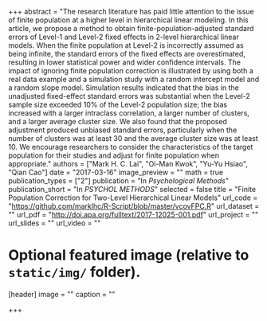 +++
abstract = "The research literature has paid little attention to the issue of finite population at a higher level in hierarchical linear modeling. In this article, we propose a method to obtain finite-population-adjusted standard errors of Level-1 and Level-2 fixed effects in 2-level hierarchical linear models. When the finite population at Level-2 is incorrectly assumed as being infinite, the standard errors of the fixed effects are overestimated, resulting in lower statistical power and wider confidence intervals. The impact of ignoring finite population correction is illustrated by using both a real data example and a simulation study with a random intercept model and a random slope model. Simulation results indicated that the bias in the unadjusted fixed-effect standard errors was substantial when the Level-2 sample size exceeded 10% of the Level-2 population size; the bias increased with a larger intraclass correlation, a larger number of clusters, and a larger average cluster size. We also found that the proposed adjustment produced unbiased standard errors, particularly when the number of clusters was at least 30 and the average cluster size was at least 10. We encourage researchers to consider the characteristics of the target population for their studies and adjust for finite population when appropriate."
authors = ["Mark H. C. Lai", "Oi-Man Kwok", "Yu-Yu Hsiao", "Qian Cao"]
date = "2017-03-16"
image_preview = ""
math = true
publication_types = ["2"]
publication = "In *Psychological Methods*"
publication_short = "In *PSYCHOL METHODS*"
selected = false
title = "Finite Population Correction for Two-Level Hierarchical Linear Models"
url_code = "https://github.com/marklhc/R-Script/blob/master/vcovFPC.R"
url_dataset = ""
url_pdf = "http://doi.apa.org/fulltext/2017-12025-001.pdf"
url_project = ""
url_slides = ""
url_video = ""

# Optional featured image (relative to `static/img/` folder).
[header]
image = ""
caption = ""

+++


